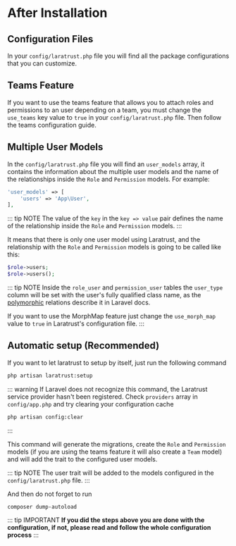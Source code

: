 # After Installation

## Configuration Files

In your `config/laratrust.php` file you will find all the package configurations that you can customize.

## Teams Feature

If you want to use the teams feature that allows you to attach roles and permissions to an user depending on a team, you must change the `use_teams` key value to `true` in your `config/laratrust.php` file. Then follow the <docs-link to="/configuration/teams.html">teams configuration</docs-link> guide.

## Multiple User Models

In the `config/laratrust.php` file you will find an `user_models` array, it contains the information about the multiple user models and the name of the relationships inside the `Role` and `Permission` models. For example:

```php
'user_models' => [
    'users' => 'App\User',
],
```

::: tip NOTE
The value of the `key` in the `key => value` pair defines the name of the relationship inside the `Role` and `Permission` models.
:::

It means that there is only one user model using Laratrust, and the relationship with the `Role` and `Permission` models is going to be called like this:

```php
$role->users;
$role->users();
```

::: tip NOTE
Inside the `role_user` and `permission_user` tables the `user_type` column will be set with the user's fully qualified class name, as the [polymorphic](https://laravel.com/docs/eloquent-relationships#polymorphic-relations) relations describe it in Laravel docs.

If you want to use the MorphMap feature just change the `use_morph_map` value to `true` in Laratrust's configuration file.
:::

## Automatic setup (Recommended)

If you want to let laratrust to setup by itself, just run the following command

```bash
php artisan laratrust:setup
```

::: warning
If Laravel does not recognize this command, the Laratrust service provider hasn't been registered. Check `providers` array in `config/app.php` and try clearing your configuration cache
```bash
php artisan config:clear
```
:::

This command will generate the migrations, create the `Role` and `Permission` models (if you are using the teams feature it will also create a `Team` model) and will add the trait to the configured user models.

::: tip NOTE
The user trait will be added to the models configured in the `config/laratrust.php` file.
:::

And then do not forget to run
```bash
composer dump-autoload
```

::: tip IMPORTANT
**If you did the steps above you are done with the configuration, if not, please read and follow the whole configuration process**
:::
